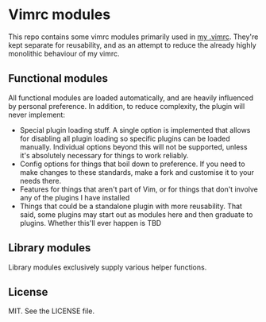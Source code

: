 # Vimrc modules

This repo contains some vimrc modules primarily used in [my .vimrc](https://codeberg.org/LunarWatcher/dotfiles/blob/master/.vimrc). They're kept separate for reusability, and as an attempt to reduce the already highly monolithic behaviour of my vimrc.


## Functional modules
All functional modules are loaded automatically, and are heavily influenced by personal preference. In addition, to reduce complexity, the plugin will never implement:

* Special plugin loading stuff. A single option is implemented that allows for disabling all plugin loading so specific plugins can be loaded manually. Individual options beyond this will not be supported, unless it's absolutely necessary for things to work reliably. 
* Config options for things that boil down to preference. If you need to make changes to these standards, make a fork and customise it to your needs there.
* Features for things that aren't part of Vim, or for things that don't involve any of the plugins I have installed
* Things that could be a standalone plugin with more reusability. That said, some plugins may start out as modules here and then graduate to plugins. Whether this'll ever happen is TBD

## Library modules
Library modules exclusively supply various helper functions.

## License
MIT. See the LICENSE file.
